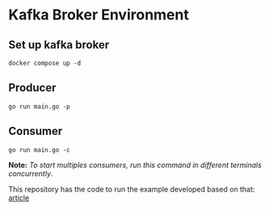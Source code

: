 # Kafka Broker Environment

## Set up kafka broker

`docker compose up -d`

## Producer

`go run main.go -p`

## Consumer

`go run main.go -c`

**Note:** _To start multiples consumers, run this command in different terminals concurrently_.

This repository has the code to run the example developed based on that:
[article](https://medium.com/@ronnansouza/setting-up-a-kafka-broker-using-docker-creating-a-producer-and-consumer-group-with-multiple-384b724cd324?sk=4f828cdc1adeec088e9e67f35dbb0c8f)
